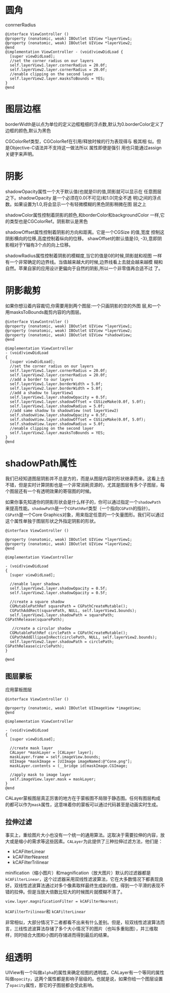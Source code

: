 # 圆角

conrnerRadius

```
@interface ViewController ()
@property (nonatomic, weak) IBOutlet UIView *layerView1;
@property (nonatomic, weak) IBOutlet UIView *layerView2;
@end 
@implementation ViewController - (void)viewDidLoad { 
  [super viewDidLoad];
  //set the corner radius on our layers
  self.layerView1.layer.cornerRadius = 20.0f;
  self.layerView2.layer.cornerRadius = 20.0f;
  //enable clipping on the second layer
  self.layerView2.layer.masksToBounds = YES;
}
@end 
```

# 图层边框

borderWidth是以点为单位的定义边框粗细的浮点数,默认为0.borderColor定义了边框的颜色,默认为黑色

CGColorRef类型，CGColorRef在引用/释放时候的行为表现得与 极其相 似。但是Objective-C语法并不支持这一做法所以 属性即便是强引 用也只能通过assign关键字来声明。

# 阴影

shadowOpacity属性一个大于默认值\(也就是0\)的值,阴影就可以显示在 任意图层之下。shadowOpacity 是一个必须在0.0\(不可见\)和1.0\(完全不透 明\)之间的浮点数。如果设置为1.0,将会显示一个有轻微模糊的黑色阴影稍微在图 层之上

shadowColor属性控制着阴影的颜色,和borderColor和backgroundColor 一样,它的类型也是CGColorRef。阴影默认是黑色

shadowOffset属性控制着阴影的方向和距离。它是一个CGSize 的值,宽度 控制这阴影横向的位移,高度控制着纵向的位移。 shawOffset的默认值是{0, -3},意即阴影相对于Y轴有3个点的向上位移。

shadowRadius属性控制着阴影的模糊度,当它的值是0的时候,阴影就和视图 一样有一个非常确定的边界线。当值越来越大的时候,边界线看上去就会越来越模 糊和自然。苹果自家的应用设计更偏向于自然的阴影,所以一个非零值再合适不过 了。

# 阴影裁剪

如果你想沿着内容裁切,你需要用到两个图层:一个只画阴影的空的外图 层,和一个用masksToBounds裁剪内容的内图层。

```
@interface ViewController ()
@property (nonatomic, weak) IBOutlet UIView *layerView1;
@property (nonatomic, weak) IBOutlet UIView *layerView2;
@property (nonatomic, weak) IBOutlet UIView *shadowView;
@end

@implementation ViewController
- (void)viewDidLoad
{
  [super viewDidLoad];
  //set the corner radius on our layers
  self.layerView1.layer.cornerRadius = 20.0f;
  self.layerView2.layer.cornerRadius = 20.0f;
  //add a border to our layers
  self.layerView1.layer.borderWidth = 5.0f;
  self.layerView2.layer.borderWidth = 5.0f;
  //add a shadow to layerView1
  self.layerView1.layer.shadowOpacity = 0.5f;
  self.layerView1.layer.shadowOffset = CGSizeMake(0.0f, 5.0f);
  self.layerView1.layer.shadowRadius = 5.0f;
  //add same shadow to shadowView (not layerView2)
  self.shadowView.layer.shadowOpacity = 0.5f;
  self.shadowView.layer.shadowOffset = CGSizeMake(0.0f, 5.0f);
  self.shadowView.layer.shadowRadius = 5.0f;
  //enable clipping on the second layer
  self.layerView2.layer.masksToBounds = YES;
}
@end 
```

# shadowPath属性

我们已经知道图层阴影并不总是方的，而是从图层内容的形状继承而来。这看上去不错，但是实时计算阴影也是一个非常消耗资源的，尤其是图层有多个子图层，每个图层还有一个有透明效果的寄宿图的时候。

如果你事先知道你的阴影形状会是什么样子的，你可以通过指定一个`shadowPath`来提高性能。`shadowPath`是一个`CGPathRef`类型（一个指向`CGPath`的指针）。`CGPath`是一个Core Graphics对象，用来指定任意的一个矢量图形。我们可以通过这个属性单独于图层形状之外指定阴影的形状。

```
@interface ViewController ()

@property (nonatomic, weak) IBOutlet UIView *layerView1;
@property (nonatomic, weak) IBOutlet UIView *layerView2;
@end

@implementation ViewController

- (void)viewDidLoad
{
  [super viewDidLoad];

  //enable layer shadows
  self.layerView1.layer.shadowOpacity = 0.5f;
  self.layerView2.layer.shadowOpacity = 0.5f;

  //create a square shadow
  CGMutablePathRef squarePath = CGPathCreateMutable();
  CGPathAddRect(squarePath, NULL, self.layerView1.bounds);
  self.layerView1.layer.shadowPath = squarePath; CGPathRelease(squarePath);

  ￼//create a circular shadow
  CGMutablePathRef circlePath = CGPathCreateMutable();
  CGPathAddEllipseInRect(circlePath, NULL, self.layerView2.bounds);
  self.layerView2.layer.shadowPath = circlePath; CGPathRelease(circlePath);
}

@end
```

## 图层蒙板

应用蒙板图层

```
@interface ViewController ()

@property (nonatomic, weak) IBOutlet UIImageView *imageView;
@end

@implementation ViewController

- (void)viewDidLoad
{
  [super viewDidLoad];

  //create mask layer
  CALayer *maskLayer = [CALayer layer];
  maskLayer.frame = self.imageView.bounds;
  UIImage *maskImage = [UIImage imageNamed:@"Cone.png"];
  maskLayer.contents = (__bridge id)maskImage.CGImage;

  //apply mask to image layer￼
  self.imageView.layer.mask = maskLayer;
}
@end
```

CALayer蒙板图层真正厉害的地方在于蒙板图不局限于静态图。任何有图层构成的都可以作为`mask`属性，这意味着你的蒙板可以通过代码甚至是动画实时生成。

## 拉伸过滤

事实上，重绘图片大小也没有一个统一的通用算法。这取决于需要拉伸的内容，放大或是缩小的需求等这些因素。`CALayer`为此提供了三种拉伸过滤方法，他们是：

* kCAFilterLinear
* kCAFilterNearest
* kCAFilterTrilinear

minification（缩小图片）和magnification（放大图片）默认的过滤器都是`kCAFilterLinear`，这个过滤器采用双线性滤波算法，它在大多数情况下都表现良好。双线性滤波算法通过对多个像素取样最终生成新的值，得到一个平滑的表现不错的拉伸。但是当放大倍数比较大的时候图片就模糊不清了。

```
view.layer.magnificationFilter = kCAFilterNearest;
```

`kCAFilterTrilinear`和 `kCAFilterLinear`

非常相似，大部分情况下二者都看不出来有什么差别。但是，较双线性滤波算法而言，三线性滤波算法存储了多个大小情况下的图片（也叫多重贴图），并三维取样，同时结合大图和小图的存储进而得到最后的结果。

# 组透明

UIView有一个叫做`alpha`的属性来确定视图的透明度。CALayer有一个等同的属性叫做`opacity`，这两个属性都是影响子层级的。也就是说，如果你给一个图层设置了`opacity`属性，那它的子图层都会受此影响。



